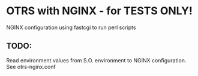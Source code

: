 
# OTRS with NGINX - for TESTS ONLY!
NGINX configuration using fastcgi to run perl scripts


## TODO:
Read environment values from S.O. environment to NGINX configuration. See otrs-nginx.conf